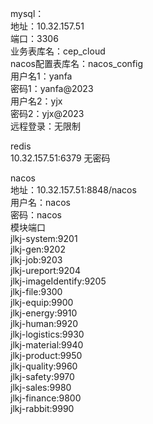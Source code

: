 mysql：</br>
地址：10.32.157.51</br>
端口：3306</br>
业务表库名：cep_cloud</br>
nacos配置表库名：nacos_config</br>
用户名1：yanfa</br>
密码1：yanfa@2023</br>
用户名2：yjx</br>
密码2：yjx@2023</br>
远程登录：无限制


redis</br>
10.32.157.51:6379  无密码

nacos</br>
地址：10.32.157.51:8848/nacos</br>
用户名：nacos</br>
密码：nacos</br>
模块端口</br>
jlkj-system:9201</br>
jlkj-gen:9202</br>
jlkj-job:9203</br>
jlkj-ureport:9204</br>
jlkj-imageIdentify:9205</br>
jlkj-file:9300</br>
jlkj-equip:9900</br>
jlkj-energy:9910</br>
jlkj-human:9920</br>
jlkj-logistics:9930</br>
jlkj-material:9940</br>
jlkj-product:9950</br>
jlkj-quality:9960</br>
jlkj-safety:9970</br>
jlkj-sales:9980</br>
jlkj-finance:9800</br>
jlkj-rabbit:9990</br>
